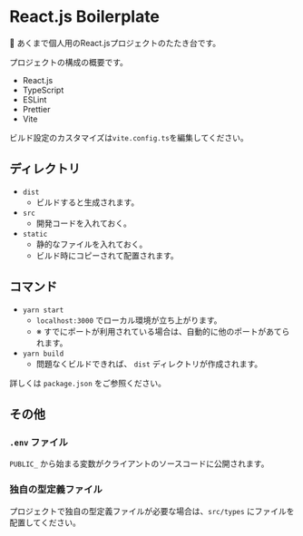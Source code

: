 # React.js Boilerplate

🚧 あくまで個人用のReact.jsプロジェクトのたたき台です。

プロジェクトの構成の概要です。

- React.js
- TypeScript
- ESLint
- Prettier
- Vite

ビルド設定のカスタマイズは`vite.config.ts`を編集してください。

## ディレクトリ

- `dist`
  - ビルドすると生成されます。
- `src`
  - 開発コードを入れておく。
- `static`
  - 静的なファイルを入れておく。
  - ビルド時にコピーされて配置されます。

## コマンド

- `yarn start`
  - `localhost:3000` でローカル環境が立ち上がります。
  - ※ すでにポートが利用されている場合は、自動的に他のポートがあてられます。
- `yarn build`
  - 問題なくビルドできれば、 `dist` ディレクトリが作成されます。

詳しくは `package.json` をご参照ください。

## その他

### `.env` ファイル

`PUBLIC_` から始まる変数がクライアントのソースコードに公開されます。

### 独自の型定義ファイル

プロジェクトで独自の型定義ファイルが必要な場合は、`src/types` にファイルを配置してください。
